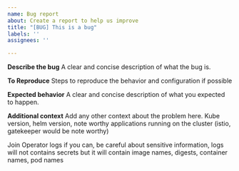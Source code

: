 ```yaml
---
name: Bug report
about: Create a report to help us improve
title: "[BUG] This is a bug"
labels: ''
assignees: ''

---
```


**Describe the bug**
A clear and concise description of what the bug is.

**To Reproduce**
Steps to reproduce the behavior and configuration if possible

**Expected behavior**
A clear and concise description of what you expected to happen.

**Additional context**
Add any other context about the problem here.
Kube version, helm version, note worthy applications running on the cluster (istio, gatekeeper would be note worthy)

Join Operator logs if you can, be careful about sensitive information, logs will not contains secrets but it will contain image names, digests, container names, pod names
